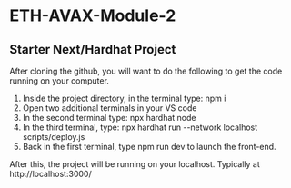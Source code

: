 # ETH-AVAX-Module-2
## Starter Next/Hardhat Project
After cloning the github, you will want to do the following to get the code running on your computer.

1) Inside the project directory, in the terminal type: npm i
2) Open two additional terminals in your VS code
3) In the second terminal type: npx hardhat node
4) In the third terminal, type: npx hardhat run --network localhost scripts/deploy.js
5) Back in the first terminal, type npm run dev to launch the front-end.
   
After this, the project will be running on your localhost. Typically at http://localhost:3000/
